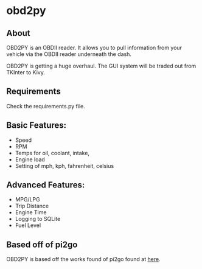 obd2py
======

## About
OBD2PY is an OBDII reader. It allows you to pull information from your vehicle via the OBDII reader underneath the dash. 

OBD2PY is getting a huge overhaul. The GUI system will be traded out from TKInter to Kivy.

## Requirements
Check the requirements.py file.

## Basic Features:
* Speed
* RPM
* Temps for oil, coolant, intake,
* Engine load
* Setting of mph, kph, fahrenheit, celsius

## Advanced Features:
* MPG/LPG
* Trip Distance
* Engine Time
* Logging to SQLite
* Fuel Level


## Based off of pi2go
OBD2PY is based off the works found of pi2go found at [here](https://github.com/kd8bny/pi2go).